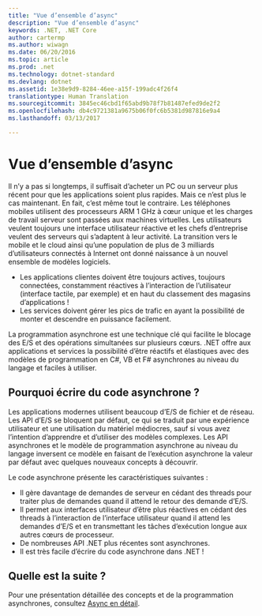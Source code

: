```yaml
---
title: "Vue d’ensemble d’async"
description: "Vue d’ensemble d’async"
keywords: .NET, .NET Core
author: cartermp
ms.author: wiwagn
ms.date: 06/20/2016
ms.topic: article
ms.prod: .net
ms.technology: dotnet-standard
ms.devlang: dotnet
ms.assetid: 1e38e9d9-8284-46ee-a15f-199adc4f26f4
translationtype: Human Translation
ms.sourcegitcommit: 3845ec46cbd1f65abd9b78f7b81487efed9de2f2
ms.openlocfilehash: db4c9721381a9675b06f0fc6b5381d987816e9a4
ms.lasthandoff: 03/13/2017

---
```


# <a name="async-overview"></a>Vue d’ensemble d’async

Il n’y a pas si longtemps, il suffisait d’acheter un PC ou un serveur plus récent pour que les applications soient plus rapides. Mais ce n’est plus le cas maintenant. En fait, c’est même tout le contraire. Les téléphones mobiles utilisent des processeurs ARM 1 GHz à cœur unique et les charges de travail serveur sont passées aux machines virtuelles. Les utilisateurs veulent toujours une interface utilisateur réactive et les chefs d’entreprise veulent des serveurs qui s’adaptent à leur activité. La transition vers le mobile et le cloud ainsi qu’une population de plus de 3 milliards d’utilisateurs connectés à Internet ont donné naissance à un nouvel ensemble de modèles logiciels. 

* Les applications clientes doivent être toujours actives, toujours connectées, constamment réactives à l’interaction de l’utilisateur (interface tactile, par exemple) et en haut du classement des magasins d’applications !
* Les services doivent gérer les pics de trafic en ayant la possibilité de monter et descendre en puissance facilement. 

La programmation asynchrone est une technique clé qui facilite le blocage des E/S et des opérations simultanées sur plusieurs cœurs. .NET offre aux applications et services la possibilité d’être réactifs et élastiques avec des modèles de programmation en C#, VB et F# asynchrones au niveau du langage et faciles à utiliser.

## <a name="why-write-async-code"></a>Pourquoi écrire du code asynchrone ?

Les applications modernes utilisent beaucoup d’E/S de fichier et de réseau. Les API d’E/S se bloquent par défaut, ce qui se traduit par une expérience utilisateur et une utilisation du matériel médiocres, sauf si vous avez l’intention d’apprendre et d’utiliser des modèles complexes. Les API asynchrones et le modèle de programmation asynchrone au niveau du langage inversent ce modèle en faisant de l’exécution asynchrone la valeur par défaut avec quelques nouveaux concepts à découvrir.

Le code asynchrone présente les caractéristiques suivantes :

* Il gère davantage de demandes de serveur en cédant des threads pour traiter plus de demandes quand il attend le retour des demande d’E/S.
* Il permet aux interfaces utilisateur d’être plus réactives en cédant des threads à l’interaction de l’interface utilisateur quand il attend les demandes d’E/S et en transmettant les tâches d’exécution longue aux autres cœurs de processeur.
* De nombreuses API .NET plus récentes sont asynchrones.
* Il est très facile d’écrire du code asynchrone dans .NET !

## <a name="whats-next"></a>Quelle est la suite ?

Pour une présentation détaillée des concepts et de la programmation asynchrones, consultez [Async en détail](async-in-depth.md).


